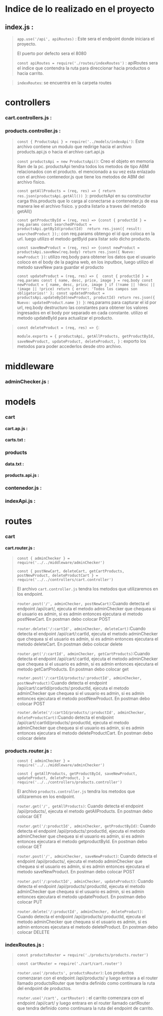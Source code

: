 # Indice de lo realizado en el proyecto


## index.js :

> `app.use('/api', apiRoutes)` : Este sera el endpoint donde iniciara el proyecto.
>
> El puerto por defecto sera el 8080
>
>`const apiRoutes = require('./routes/indexRoutes')` : apiRoutes sera el indice que contendra la ruta para direccionar hacia productos o hacia carrito.

> `indexRoutes`: se encuentra en la carpeta routes

# controllers
### cart.controllers.js : 


### products.controller.js : 

> `const { ProductsApi } = require('../models/indexApi')`: Este archivo contiene un modulo que redirige hacia el archivo products.api.js o hacia el archivo cart.api.js
>
> `const productsApi = new ProductsApi()`: Creo el objeto en memoria Ram de la pc. productsApi tendra todos los metodos de tipo ABM relacionados con el producto. el mencionado a su vez esta enlazado con el archivo contenedor.js que tiene los metodos de ABM del archivo fisico.
>
> `const getAllProducts = (req, res) => { return res.json(productsApi.getAll())
}`:  productsApi en su constructor carga this.products que lo carga al conectarse a contenedor.js de esa manera lee el archivo fisico. y podra listarlo a traves del metodo getAll()

>
> `const getProductById = (req, res) => {const { productId } = req.params const searchedProduct = productsApi.getById(productId)  return res.json({ result: searchedProduct });`: con req.params obtengo el id que coloca en la url. luego utilizo el metodo getByid para listar solo dicho producto.
>
> `const saveNewProduct = (req, res) => {const newProduct = productsApi.saveNew(req.body) return res.json({ Nuevo: newProduct })`: utilizo req.body para obtener los datos que el usuario coloco en el body de la pagina web, en los inputbox, luego utilizo el metodo saveNew para guardar el producto
>
> `const updateProduct = (req, res) => { 
    const { productId } = req.params
    const { name, desc, price, image } = req.body
    const newProduct = { name, desc, price, image }
    if (!name || !desc || !image || !price) return { error: 'Todos los campos son obligatorios!' };
    const updatedProduct = productsApi.updateById(newProduct, productId)
    return res.json({ Nuevo: updatedProduct.name })
}`: req.params para capturar el id por url, req.body destructuro las constantes para obtener los valores ingresados en el body por separado en cada constante. utilizo el metodo updateById para actualizar el producto.

>
> `const deleteProduct = (req, res) => {`:
>
> `module.exports = {
    productsApi,
    getAllProducts,
    getProductById,
    saveNewProduct,
    updateProduct,
    deleteProduct,
}` : exporto los metodos para poder accederlos desde otro archivo.



# middleware
### adminChecker.js :


# models
### cart
#### cart.ap.js : 
#### carts.txt :

### products
#### data.txt : 
#### products.api.js : 


### contenedor.js :
### indexApi.js :

# routes


### cart
#### cart.router.js :
> `const { adminChecker } = require('../../middleware/adminChecker')`
>
> `const {
    postNewCart,
    deleteCart,
    getCartProducts,
    postNewProduct,
    deleteProductCart
} = require('../../controllers/cart.controller')`

>
> El archivo `cart.controller.js` tendra los metodos que utilizaremos en los endpoint.

>
> `router.post('/', adminChecker, postNewCart)`:Cuando detecta el endpoint /api/cart/, ejecuta el metodo adminChecker que chequea si el usuario es admin, si es admin entonces ejecutara el metodo postNewCart. En postman debo colocar POST
>
> `router.delete('/:cartId', adminChecker, deleteCart)`:Cuando detecta el endpoint /api/cart/:cartId, ejecuta el metodo adminChecker que chequea si el usuario es admin, si es admin entonces ejecutara el metodo deleteCart. En postman debo colocar delete
>
> `router.get('/:cartId', adminChecker, getCartProducts)`:Cuando detecta el endpoint /api/cart/:cartId, ejecuta el metodo adminChecker que chequea si el usuario es admin, si es admin entonces ejecutara el metodo getCartProducts. En postman debo colocar get
>
> `router.post('/:cartId/products/:productId', adminChecker, postNewProduct)`:Cuando detecta el endpoint /api/cart/:cartId/products/:productId, ejecuta el metodo adminChecker que chequea si el usuario es admin, si es admin entonces ejecutara el metodo postNewProduct. En postman debo colocar POST

>
> `router.delete('/:cartId/products/:productId', adminChecker, deleteProductCart)`:Cuando detecta el endpoint /api/cart/:cartId/products/:productId, ejecuta el metodo adminChecker que chequea si el usuario es admin, si es admin entonces ejecutara el metodo deleteProductCart. En postman debo colocar delete

### products.router.js :
> `const { adminChecker } = require('../../middleware/adminChecker')`
>
> `const {
    getAllProducts,
    getProductById,
    saveNewProduct,
    updateProduct,
    deleteProduct,
} = require('../../controllers/products.controller')`

> El archivo `products.controller.js` tendra los metodos que utilizaremos en los endpoint.

> `router.get('/', getAllProducts)`: Cuando detecta el endpoint /api/products/, ejecuta el metodo getAllProducts. En postman debo colocar GET
> 
> `router.get('/:productId', adminChecker, getProductById)`: Cuando detecta el endpoint /api/products/:productId, ejecuta el metodo adminChecker que chequea si el usuario es admin, si es admin entonces ejecutara el metodo getproductById. En postman debo colocar GET

>
> `router.post('/', adminChecker, saveNewProduct)`:
Cuando detecta el endpoint /api/products/, ejecuta el metodo adminChecker que chequea si el usuario es admin, si es admin entonces ejecutara el metodo saveNewProduct. En postman debo colocar POST
>
> `router.put('/:productId', adminChecker, updateProduct)`: Cuando detecta el endpoint /api/products/:productId, ejecuta el metodo adminChecker que chequea si el usuario es admin, si es admin entonces ejecutara el metodo updateProduct. En postman debo colocar PUT
>
> `router.delete('/:productId', adminChecker, deleteProduct)`: Cuando detecta el endpoint /api/products/:productId, ejecuta el metodo adminChecker que chequea si el usuario es admin, si es admin entonces ejecutara el metodo deleteProduct. En postman debo colocar DELETE




### indexRoutes.js :

> `const productsRouter = require('./products/products.router')`
>
> `const cartRouter = require('./cart/cart.router')`

> `router.use('/products', productsRouter)`: Los productos comenzaran con el endpoint /api/products/ y luego entrara a el router llamado productsRouter que tendra definido como continuara la ruta del endpoint de productos.
>
> `router.use('/cart', cartRouter)` : el carrito comenzara con el endpoint /api/cart/ y luego entrara en el router llamado cartRouter que tendra definido como continuara la ruta del endpoint de carrito.



